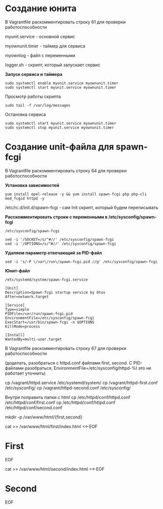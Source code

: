 # Создание юнита

В Vagrantfile раскомментировать строку 61 для проверки работоспособности

myunit.service - основной сервис

myownunit.timer - таймер для сервиса

myownlog - файл с переменными

logger.sh - скрипт, который запускает сервис


**Запуск сервиса и таймера**

```console
sudo systemctl enable myunit.service myownunit.timer
sudo systemctl start myunit.service myownunit.timer
```

Просмотр работы скрипта

```console
sudo tail -f /var/log/messages
```

Остановка сервиса

```console
sudo systemctl start myunit.service myownunit.timer
sudo systemctl stop myunit.service myownunit.timer
```

# Создание unit-файла для spawn-fcgi

В Vagrantfile раскомментировать строку 64 для проверки работоспособности

**Установка зависимостей**

```console
yum install epel-release -y && yum install spawn-fcgi php php-cli mod_fcgid httpd -y
```

/etc/rc.d/init.d/spawn-fcgi - cам Init скрипт, который будем переписывать

**Расскомментировать строки с переменными в /etc/sysconfig/spawn-fcgi**

```console
/etc/sysconfig/spawn-fcgi 

sed -i '/SOCKET=/s/^#//' /etc/sysconfig/spawn-fcgi
sed -i '/OPTIONS=/s/^#//' /etc/sysconfig/spawn-fcgi
```

**Удаляем параметр отвечающий за PID-файл**

```console
sed -i 's/-P \/var\/run\/spawn-fcgi.pid //g' /etc/sysconfig/spawn-fcgi
```

**Юнит-файл**

```console
/etc/systemd/system/spawn-fcgi.service

[Unit]
Description=Spawn-fcgi startup service by Otus
After=network.target

[Service]
Type=simple
PIDFile=/var/run/spawn-fcgi.pid
EnvironmentFile=/etc/sysconfig/spawn-fcgi
ExecStart=/usr/bin/spawn-fcgi -n $OPTIONS
KillMode=process

[Install]
WantedBy=multi-user.target
```

В Vagrantfile раскомментировать строку 67 для проверки работоспособности

(доделать, разобраться с httpd.conf файлами first, second. C PID-файлами разобраться, EnvironmentFile=/etc/sysconfig/httpd-%I это не работает уточнить)

cp /vagrant/httpd.service /etc/systemd/system/
cp /vagrant/httpd-first.conf /etc/sysconfig/
cp /vagrant/httpd-second.conf /etc/sysconfig/

Внутри поправить папки с html
cp /etc/httpd/conf/httpd.conf /etc/httpd/conf/first.conf
cp /etc/httpd/conf/httpd.conf /etc/httpd/conf/second.conf


mkdir -p /var/www/html/{first,second}

cat >> /var/www/html/first/index.html <<-EOF
<h1>First</h1>
    EOF
    
cat >> /var/www/html/second/index.html <<-EOF
<h1>Second</h1>
    EOF

